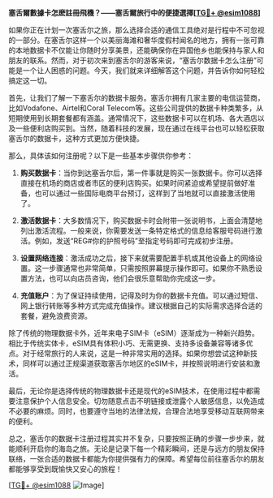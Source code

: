 **塞舌爾數據卡怎麽註冊飛機？——塞舌爾旅行中的便捷選擇[[TG💪+ @esim1088](https://t.me/s/esim1088)]**

如果你正在计划一次塞舌尔之旅，那么选择合适的通信工具绝对是行程中不可忽视的一部分。在塞舌尔这样一个以美丽海滩和奢华度假村闻名的地方，拥有一张可靠的本地数据卡不仅能让你随时分享美景，还能确保你在异国他乡也能保持与家人和朋友的联系。然而，对于初次来到塞舌尔的游客来说，“塞舌尔数据卡怎么注册”可能是一个让人困惑的问题。今天，我们就来详细解答这个问题，并告诉你如何轻松搞定这一切。

首先，让我们了解一下塞舌尔的数据卡服务。塞舌尔拥有几家主要的电信运营商，比如Vodafone、Airtel和Coral Telecom等。这些公司提供的数据卡种类繁多，从短期使用到长期套餐都有涵盖。通常情况下，这些数据卡可以在机场、各大酒店以及一些便利店购买到。当然，随着科技的发展，现在通过在线平台也可以轻松获取塞舌尔的数据卡，这种方式更加方便快捷。

那么，具体该如何注册呢？以下是一些基本步骤供你参考：

1. **购买数据卡**：当你到达塞舌尔后，第一件事就是购买一张数据卡。你可以选择直接在机场的商店或者市区的便利店购买。如果时间紧迫或希望提前做好准备，也可以通过一些国际电商平台预订，这样到了当地就可以直接激活使用了。

2. **激活数据卡**：大多数情况下，购买数据卡时会附带一张说明书，上面会清楚地列出激活流程。一般来说，你需要发送一条特定格式的信息给客服号码进行激活。例如，发送“REG#你的护照号码”至指定号码即可完成初步注册。

3. **设置网络连接**：激活成功之后，接下来就需要配置手机或其他设备上的网络设置。这一步骤通常也非常简单，只需按照屏幕提示操作即可。如果你不熟悉设置方法，也可以向店员咨询，他们会很乐意帮助你完成这一步。

4. **充值账户**：为了保证持续使用，记得及时为你的数据卡充值。可以通过短信、网上银行转账等多种方式完成充值操作。建议根据自己的实际需求选择合适的套餐，避免浪费资源。

除了传统的物理数据卡外，近年来电子SIM卡（eSIM）逐渐成为一种新兴趋势。相比于传统实体卡，eSIM具有体积小巧、无需更换、支持多设备兼容等诸多优点。对于经常旅行的人来说，这是一种非常实用的选择。如果你想尝试这种新技术，同样可以通过正规渠道获取塞舌尔地区的eSIM卡，并按照说明进行安装和激活。

最后，无论你是选择传统的物理数据卡还是现代的eSIM技术，在使用过程中都需要注意保护个人信息安全。切勿随意点击不明链接或泄露个人敏感信息，以免造成不必要的麻烦。同时，也要遵守当地的法律法规，合理合法地享受移动互联网带来的便利。

总之，塞舌尔的数据卡注册过程其实并不复杂，只要按照正确的步骤一步步来，就能顺利开启你的海岛之旅。无论是记录下每一个精彩瞬间，还是与远方的朋友保持联络，一张合适的数据卡都能为你提供强有力的保障。希望每位前往塞舌尔的朋友都能够享受到既愉快又安心的旅程！

[[TG💪+ @esim1088](https://t.me/s/esim1088) ![Image](https://i.postimg.cc/4NQfJmqS/Snipaste-2025-05-13-00-14-12.png)]